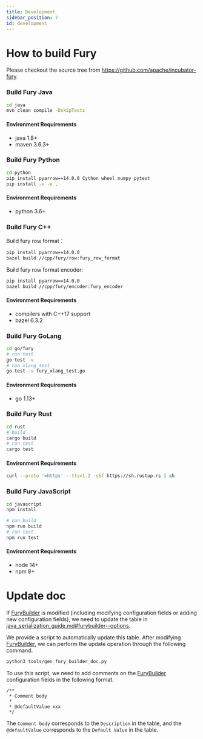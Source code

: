 ```yaml
---
title: Development
sidebar_position: 7
id: development
---
```


# How to build Fury

Please checkout the source tree from https://github.com/apache/incubator-fury.

### Build Fury Java

```bash
cd java
mvn clean compile -DskipTests
```

#### Environment Requirements

- java 1.8+
- maven 3.6.3+

### Build Fury Python

```bash
cd python
pip install pyarrow==14.0.0 Cython wheel numpy pytest
pip install -v -e .
```

#### Environment Requirements

- python 3.6+

### Build Fury C++

Build fury row format：

```bash
pip install pyarrow==14.0.0
bazel build //cpp/fury/row:fury_row_format
```

Build fury row format encoder:

```bash
pip install pyarrow==14.0.0
bazel build //cpp/fury/encoder:fury_encoder
```

#### Environment Requirements

- compilers with C++17 support
- bazel 6.3.2

### Build Fury GoLang

```bash
cd go/fury
# run test
go test -v
# run xlang test
go test -v fury_xlang_test.go
```

#### Environment Requirements

- go 1.13+

### Build Fury Rust

```bash
cd rust
# build
cargo build
# run test
cargo test
```

#### Environment Requirements

```bash
curl --proto '=https' --tlsv1.2 -sSf https://sh.rustup.rs | sh
```

### Build Fury JavaScript

```bash
cd javascript
npm install

# run build
npm run build
# run test
npm run test
```

#### Environment Requirements

- node 14+
- npm 8+

# Update doc

If [FuryBuilder](https://github.com/apache/incubator-fury/blob/main/java/fury-core/src/main/java/org/apache/fury/config/FuryBuilder.java) is modified (including modifying configuration fields or adding new configuration fields), we need to update the table in [java_serialization_guide.md#furybuilder--options](https://github.com/apache/incubator-fury/blob/main/docs/guide/java_serialization_guide.md#furybuilder--options).

We provide a script to automatically update this table. After modifying [FuryBuilder](https://github.com/apache/incubator-fury/blob/main/java/fury-core/src/main/java/org/apache/fury/config/FuryBuilder.java), we can perform the update operation through the following command.

```bash
python3 tools/gen_fury_builder_doc.py
```

To use this script, we need to add comments on the [FuryBuilder](https://github.com/apache/incubator-fury/blob/main/java/fury-core/src/main/java/org/apache/fury/config/FuryBuilder.java) configuration fields in the following format.

```
/**
 * Comment body
 *
 * @defaultValue xxx
 */
```

The `Comment body` corresponds to the `Description` in the table, and the `@defaultValue` corresponds to the `Default Value` in the table.

